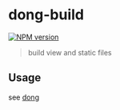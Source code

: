 # dong-build

[![NPM version](https://img.shields.io/npm/v/dong-build.svg?style=flat-square)](https://npmjs.org/package/dong-build)

> build view and static files

## Usage

see [dong](https://github.com/crossjs/dong)
